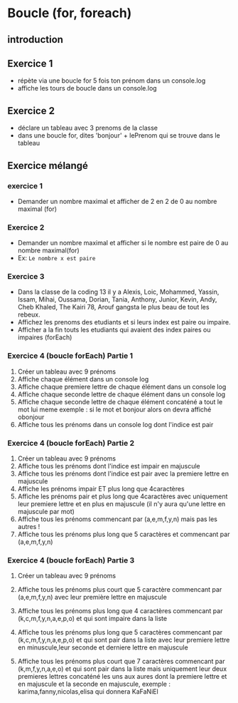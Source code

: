 # Boucle (for, foreach)

## introduction
## Exercice 1
- répète via une boucle for 5 fois ton prénom dans un console.log
- affiche les tours de boucle dans un console.log

## Exercice 2
- déclare un tableau avec 3 prenoms de la classe
- dans une boucle for, dites 'bonjour' + lePrenom qui se trouve dans le tableau

## Exercice mélangé

### exercice 1
- Demander un nombre maximal et afficher de 2 en 2 de 0 au nombre maximal (for)

### Exercice 2
- Demander un nombre maximal et afficher si le nombre est paire de 0 au nombre maximal(for)
- Ex: `Le nombre x est paire`

### Exercice 3
- Dans la classe de la coding 13 il y a Alexis, Loic, Mohammed, Yassin, Issam, Mihai, Oussama, Dorian, Tania, Anthony, Junior, Kevin, Andy, Cheb Khaled, The Kairi 78, Arouf gangsta le plus beau de tout les rebeux.
- Affichez les prenoms des etudiants et si leurs index est paire ou impaire.
- Afficher a la fin touts les etudiants qui avaient des index paires ou impaires (forEach)

### Exercice 4 (boucle forEach) Partie 1
1. Créer un tableau avec 9 prénoms
2. Affiche chaque élément dans un console log
3. Affiche chaque premiere lettre de chaque élément dans un console log
4. Affiche chaque seconde lettre de chaque élément dans un console log
5. Affiche chaque seconde lettre de chaque élément concaténé a tout le mot lui meme exemple : si le mot et bonjour alors on devra affiché obonjour
6. Affiche tous les prénoms dans un console log dont l'indice est pair 

### Exercice 4 (boucle forEach) Partie 2
1. Créer un tableau avec 9 prénoms
2. Affiche tous les prénoms dont l'indice est impair en majuscule
3. Affiche tous les prénoms dont l'indice est pair avec la premiere lettre en majuscule
4. Affiche les prénoms impair ET plus long que 4caractères
5. Affiche les prénoms pair et plus long que 4caractères avec uniquement leur premiere lettre et en plus en majuscule (il n'y aura qu'une lettre en majuscule par mot)
6. Affiche tous les prénoms commencant par (a,e,m,f,y,n) mais pas les autres !
7. Affiche tous les prénoms plus long que 5 caractères et commencant par (a,e,m,f,y,n) 

### Exercice 4 (boucle forEach) Partie 3
1. Créer un tableau avec 9 prénoms

2. Affiche tous les prénoms plus court que 5 caractère commencant par (a,e,m,f,y,n)  avec leur première lettre en majuscule

3. Affiche tous les prénoms plus long que 4 caractères commencant par (k,c,m,f,y,n,a,e,p,o) et qui sont impaire dans la liste 

4. Affiche tous les prénoms plus long que 5 caractères commencant par (k,c,m,f,y,n,a,e,p,o) et qui sont pair dans la liste avec leur premiere lettre en minuscule,leur seconde et derniere lettre en majuscule

5. Affiche tous les prénoms plus court que 7 caractères commencant par (k,m,f,y,n,a,e,o) et qui sont pair dans la liste mais uniquement leur deux premieres lettres concaténé les uns aux aures dont la premiere lettre et en majuscule et la seconde en majuscule, exemple :  karima,fanny,nicolas,elisa qui donnera KaFaNiEl